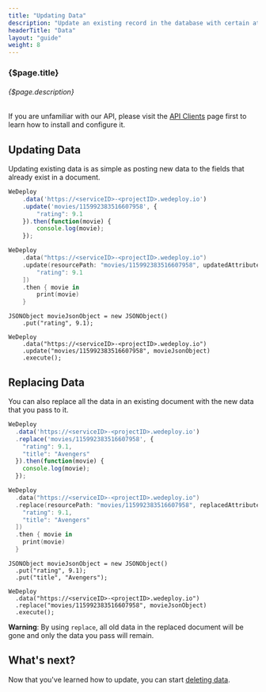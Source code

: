 ```yaml
---
title: "Updating Data"
description: "Update an existing record in the database with certain attributes."
headerTitle: "Data"
layout: "guide"
weight: 8
---
```


### {$page.title}

###### {$page.description}

<aside>

If you are unfamiliar with our API, please visit the [API Clients](/docs/intro/api-clients/) page first to learn how to install and configure it.

</aside>

<article id="1">

## Updating Data

Updating existing data is as simple as posting new data to the fields that already exist in a document.

```javascript
WeDeploy
	.data('https://<serviceID>-<projectID>.wedeploy.io')
	.update('movies/115992383516607958', {
		"rating": 9.1
	}).then(function(movie) {
		console.log(movie);
	});
```
```swift
WeDeploy
	.data("https://<serviceID>-<projectID>.wedeploy.io")
	.update(resourcePath: "movies/115992383516607958", updatedAttributes: [
		"rating": 9.1
	])
	.then { movie in
		print(movie)
	}
```
```text/x-java
JSONObject movieJsonObject = new JSONObject()
	.put("rating", 9.1);

WeDeploy
	.data("https://<serviceID>-<projectID>.wedeploy.io")
	.update("movies/115992383516607958", movieJsonObject)
	.execute();
```

</article>

<article id="2">

## Replacing Data

You can also replace all the data in an existing document with the new data that you pass to it.

```javascript
WeDeploy
  .data('https://<serviceID>-<projectID>.wedeploy.io')
  .replace('movies/115992383516607958', {
    "rating": 9.1,
    "title": "Avengers"
  }).then(function(movie) {
    console.log(movie);
  });
```
```swift
WeDeploy
  .data("https://<serviceID>-<projectID>.wedeploy.io")
  .replace(resourcePath: "movies/115992383516607958", replacedAttributes: [
    "rating": 9.1,
    "title": "Avengers"
  ])
  .then { movie in
    print(movie)
  }
```
```text/x-java
JSONObject movieJsonObject = new JSONObject()
  .put("rating", 9.1);
  .put("title", "Avengers");

WeDeploy
  .data("https://<serviceID>-<projectID>.wedeploy.io")
  .replace("movies/115992383516607958", movieJsonObject)
  .execute();
```

**Warning**: By using `replace`, all old data in the replaced document will be gone and only the data you pass will remain.

</article>

## What's next?

Now that you've learned how to update, you can start [deleting data](/docs/data/deleting-data/).
